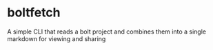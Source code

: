 # boltfetch
A simple CLI that reads a bolt project and combines them into a single markdown for viewing and sharing
